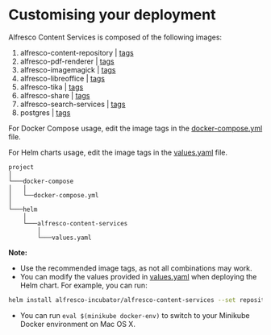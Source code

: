 # Customising your deployment

Alfresco Content Services is composed of the following images:

1. alfresco-content-repository |  [tags](https://hub.docker.com/r/alfresco/alfresco-content-repository/tags/)
2. alfresco-pdf-renderer | [tags](https://hub.docker.com/r/alfresco/alfresco-pdf-renderer/tags/)
3. alfresco-imagemagick | [tags](https://hub.docker.com/r/alfresco/alfresco-imagemagick/tags/)
4. alfresco-libreoffice | [tags](https://hub.docker.com/r/alfresco/alfresco-libreoffice/tags/)
5. alfresco-tika | [tags](https://hub.docker.com/r/alfresco/alfresco-taka/tags/)
6. alfresco-share | [tags](https://hub.docker.com/r/alfresco/alfresco-share/tags/)
7. alfresco-search-services | [tags](https://hub.docker.com/r/alfresco/alfresco-search-services/tags/)
8. postgres | [tags](https://hub.docker.com/r/library/postgres/tags/)

For Docker Compose usage, edit the image tags in the [docker-compose.yml](https://github.com/Alfresco/acs-deployment/blob/master/docker-compose/docker-compose.yml) file.  

For Helm charts usage, edit the image tags in the  [values.yaml](https://github.com/Alfresco/acs-deployment/blob/master/helm/alfresco-content-services/values.yaml) file.  

```
project
│
└───docker-compose
│   │
│   └──docker-compose.yml
│
└───helm
    │  
    └───alfresco-content-services
        │
        └───values.yaml
```

**Note:**
* Use the recommended image tags, as not all combinations may work.
* You can modify the values provided in [values.yaml](https://github.com/Alfresco/acs-deployment/blob/master/helm/alfresco-content-services/values.yaml) when deploying the Helm chart. For example, you can run:
```bash
helm install alfresco-incubator/alfresco-content-services --set repository.image.tag="yourTag" --set share.image.tag="yourTag"
```
* You can run ```eval $(minikube docker-env)``` to switch to your Minikube Docker environment on Mac OS X.
